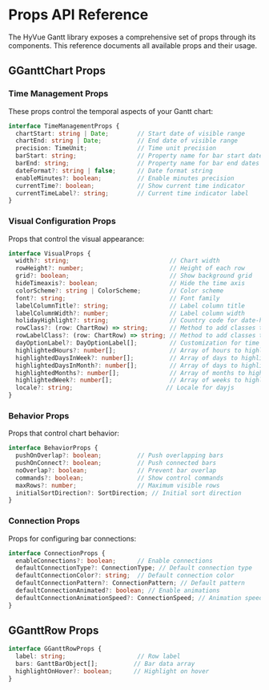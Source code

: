 # Props API Reference

The HyVue Gantt library exposes a comprehensive set of props through its components. This reference documents all available props and their usage.

## GGanttChart Props

### Time Management Props

These props control the temporal aspects of your Gantt chart:

```typescript
interface TimeManagementProps {
  chartStart: string | Date;        // Start date of visible range
  chartEnd: string | Date;          // End date of visible range
  precision: TimeUnit;              // Time unit precision
  barStart: string;                 // Property name for bar start dates
  barEnd: string;                   // Property name for bar end dates
  dateFormat?: string | false;      // Date format string
  enableMinutes?: boolean;          // Enable minutes precision
  currentTime?: boolean;            // Show current time indicator
  currentTimeLabel?: string;        // Current time indicator label
}
```

### Visual Configuration Props

Props that control the visual appearance:

```typescript
interface VisualProps {
  width?: string;                            // Chart width
  rowHeight?: number;                        // Height of each row
  grid?: boolean;                            // Show background grid
  hideTimeaxis?: boolean;                    // Hide the time axis
  colorScheme?: string | ColorScheme;        // Color scheme
  font?: string;                             // Font family
  labelColumnTitle?: string;                 // Label column title
  labelColumnWidth?: number;                 // Label column width
  holidayHighlight?: string;                 // Country code for date-holidays
  rowClass?: (row: ChartRow) => string;      // Method to add classes to data rows
  rowLabelClass?: (row: ChartRow) => string; // Method to add classes to label rows
  dayOptionLabel?: DayOptionLabel[];         // Customization for time unit day
  highlightedHours?: number[];               // Array of hours to highlight (0-23)
  highlightedDaysInWeek?: number[];          // Array of days to highlight (0-6, 0 is Sunday)
  highlightedDaysInMonth?: number[];         // Array of days to highlight (1-31)
  highlightedMonths?: number[];              // Array of months to highlight (0-11, 0 is January)
  highlightedWeek?: number[];                // Array of weeks to highlight (1-53)
  locale?: string;                          // Locale for dayjs
}
```

### Behavior Props

Props that control chart behavior:

```typescript
interface BehaviorProps {
  pushOnOverlap?: boolean;          // Push overlapping bars
  pushOnConnect?: boolean;          // Push connected bars
  noOverlap?: boolean;              // Prevent bar overlap
  commands?: boolean;               // Show control commands
  maxRows?: number;                 // Maximum visible rows
  initialSortDirection?: SortDirection; // Initial sort direction
}
```

### Connection Props

Props for configuring bar connections:

```typescript
interface ConnectionProps {
  enableConnections?: boolean;      // Enable connections
  defaultConnectionType?: ConnectionType; // Default connection type
  defaultConnectionColor?: string;  // Default connection color
  defaultConnectionPattern?: ConnectionPattern; // Default pattern
  defaultConnectionAnimated?: boolean; // Enable animations
  defaultConnectionAnimationSpeed?: ConnectionSpeed; // Animation speed
}
```

## GGanttRow Props

```typescript
interface GGanttRowProps {
  label: string;                    // Row label
  bars: GanttBarObject[];          // Bar data array
  highlightOnHover?: boolean;      // Highlight on hover
}
```
